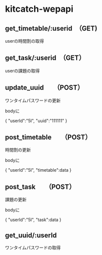 # kitcatch-wepapi
## get_timetable/:userid　（GET)
userの時間割の取得
## get_task/:userid　（GET）
userの課題の取得
## update_uuid　　（POST）
ワンタイムパスワードの更新

bodyに

{
    "userId":"5I",
    "uuid":"111111"
}
## post_timetable　　（POST）
時間割の更新

bodyに

{
    "userId":"5I",
    "timetable":data
}
## post_task　　（POST）
課題の更新

bodyに

{
    "userId":"5I",
    "task":data
}

## get_uuid/:userId
ワンタイムパスワードの取得
